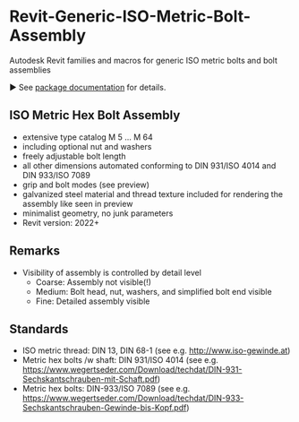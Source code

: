 # Revit-Generic-ISO-Metric-Bolt-Assembly
Autodesk Revit families and macros for generic ISO metric bolts and bolt assemblies

&#x25B6; See [package documentation](GIMBA.html) for details.

## ISO Metric Hex Bolt Assembly
* extensive type catalog M 5 ... M 64
* including optional nut and washers
* freely adjustable bolt length
* all other dimensions automated conforming to DIN 931/ISO 4014 and DIN 933/ISO 7089
* grip and bolt modes (see preview)
* galvanized steel material and thread texture included for rendering the assembly like seen in preview
* minimalist geometry, no junk parameters
* Revit version: 2022+

## Remarks
* Visibility of assembly is controlled by detail level
  * Coarse: Assembly not visible(!)
  * Medium: Bolt head, nut, washers, and simplified bolt end visible
  * Fine: Detailed assembly visible
<!--
* Included thread texture is installed as follows:
  * Copy texture file "M12 Metric Thread - displace.png" into your project folder
  * Open material "Steel galvanized, metric thread" in the materials editor and go to the appearance tab
  * Re-link the three references to the texture file
  * Add the path of the texture file to your rendering path
  * You're good to go...
-->

## Standards
* ISO metric thread: DIN 13, DIN 68-1 (see e.g. http://www.iso-gewinde.at)
* Metric hex bolts /w shaft: DIN 931/ISO 4014 (see e.g. https://www.wegertseder.com/Download/techdat/DIN-931-Sechskantschrauben-mit-Schaft.pdf)
* Metric hex bolts: DIN-933/ISO 7089 (see e.g. https://www.wegertseder.com/Download/techdat/DIN-933-Sechskantschrauben-Gewinde-bis-Kopf.pdf)
